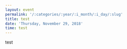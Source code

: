 ```yaml
---
layout: event
permalink: '/:categories/:year/:i_month/:i_day/:slug'
title: test
date: 'Thursday, November 29, 2018'
time: test
---
```

test
